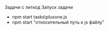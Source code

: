 Задачи с литкод
Запуск задачи 
-   npm start tasks\plusone.js
-   npm start "относительный путь к js файлу"